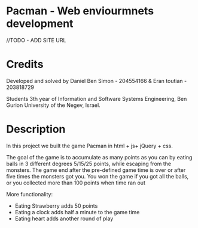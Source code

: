 # Pacman - Web enviourmnets development

//TODO - ADD SITE URL

# Credits
Developed and solved by Daniel Ben Simon - 204554166 & Eran toutian - 203818729

Students 3th year of Information and Software Systems Engineering, Ben Gurion University of the Negev, Israel.

# Description
In this project we built the game Pacman in html + js+ jQuery + css.

The goal of the game is to accumulate as many points as you can by eating balls in 3 different degrees 5/15/25 points,
while escaping from the monsters.
The game end after the pre-defined game time is over or after five times the monsters got you.
You won the game if you got all the balls, or you collected more than 100 points when time ran out

More functionality:
- Eating Strawberry adds 50 points
- Eating a clock adds half a minute to the game time
- Eating heart adds another round of play
